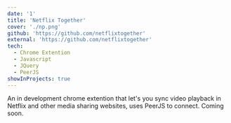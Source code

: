 ```yaml
---
date: '1'
title: 'Netflix Together'
cover: './np.png'
github: 'https://github.com/netflixtogether'
external: 'https://github.com/netflixtogether'
tech:
  - Chrome Extention
  - Javascript
  - JQuery
  - PeerJS
showInProjects: true
---
```


An in development chrome extention that let's you sync video playback in Netflix and other media sharing websites, uses PeerJS to connect. Coming soon.
